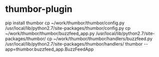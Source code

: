 # thumbor-plugin
pip install thumbor
cp ~/work/thumbor/thumbor/config.py /usr/local/lib/python2.7/site-packages/thumbor/config.py
cp ~/work/thumbor/thumbor/buzzfeed_app.py /usr/local/lib/python2.7/site-packages/thumbor/
cp ~/work/thumbor/thumbor/handlers/buzzfeed.py /usr/local/lib/python2.7/site-packages/thumbor/handlers/
thumbor --app=thumbor.buzzfeed_app.BuzzFeedApp
